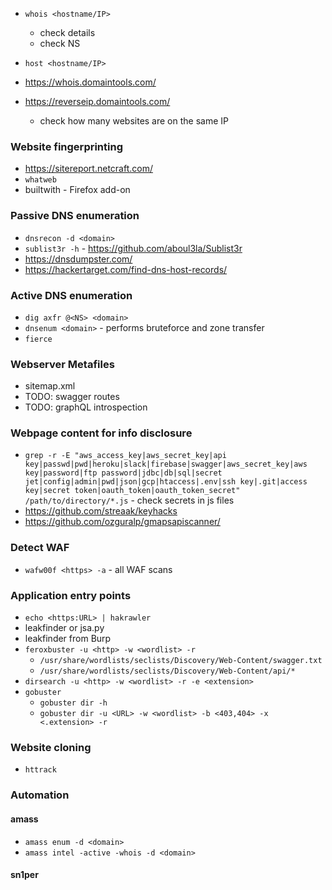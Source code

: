 * `whois <hostname/IP>`
    * check details
    * check NS

* `host <hostname/IP>`
* https://whois.domaintools.com/

* https://reverseip.domaintools.com/
    * check how many websites are on the same IP

### Website fingerprinting
* https://sitereport.netcraft.com/
* `whatweb`
* builtwith - Firefox add-on


### Passive DNS enumeration
* `dnsrecon -d <domain>`
* `sublist3r -h` - https://github.com/aboul3la/Sublist3r
* https://dnsdumpster.com/
* https://hackertarget.com/find-dns-host-records/

### Active DNS enumeration
* `dig axfr @<NS> <domain>`
* `dnsenum <domain>` - performs bruteforce and zone transfer
* `fierce`

### Webserver Metafiles
* sitemap.xml
* TODO: swagger routes
* TODO: graphQL introspection

### Webpage content for info disclosure
* `grep -r -E "aws_access_key|aws_secret_key|api key|passwd|pwd|heroku|slack|firebase|swagger|aws_secret_key|aws key|password|ftp password|jdbc|db|sql|secret jet|config|admin|pwd|json|gcp|htaccess|.env|ssh key|.git|access key|secret token|oauth_token|oauth_token_secret" /path/to/directory/*.js` - check secrets in js files
* https://github.com/streaak/keyhacks
* https://github.com/ozguralp/gmapsapiscanner/

### Detect WAF
* `wafw00f <https> -a` - all WAF scans

### Application entry points
* `echo <https:URL> | hakrawler`
* leakfinder or jsa.py
* leakfinder from Burp
* `feroxbuster -u <http> -w <wordlist> -r`
    * `/usr/share/wordlists/seclists/Discovery/Web-Content/swagger.txt`
    * `/usr/share/wordlists/seclists/Discovery/Web-Content/api/*`
* `dirsearch -u <http> -w <wordlist> -r -e <extension>`
* `gobuster`
    * `gobuster dir -h`
    * `gobuster dir -u <URL> -w <wordlist> -b <403,404> -x <.extension> -r`

### Website cloning
* `httrack`

### Automation
#### amass
* `amass enum -d <domain>`
* `amass intel -active -whois -d <domain>`

#### sn1per
